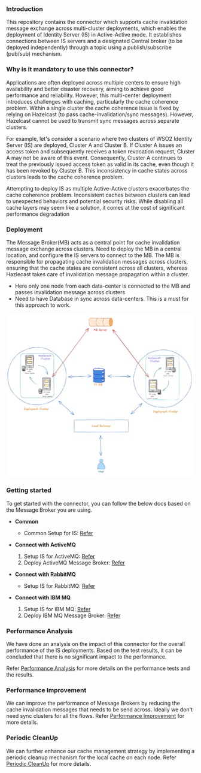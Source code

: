 ### Introduction

This repository contains the connector which supports cache invalidation message exchange across multi-cluster deployments, which enables the deployment of Identity Server (IS) in Active-Active mode. It establishes connections between IS servers and a designated Central broker (to be deployed independently) through a topic using a publish/subscribe (pub/sub) mechanism.

### Why is it mandatory to use this connector?

Applications are often deployed across multiple centers to ensure high availability and better disaster recovery, aiming to achieve good performance and reliability. However, this multi-center deployment introduces challenges with caching, particularly the cache coherence problem.
Within a single cluster the cache coherence issue is fixed by relying on Hazelcast (to pass cache-invalidation/sync messages). However, Hazelcast cannot be used to transmit sync messages across separate clusters.

For example, let's consider a scenario where two clusters of WSO2 Identity Server (IS) are deployed, Cluster A and Cluster B. If Cluster A issues an access token and subsequently receives a token revocation request, Cluster A may not be aware of this event. Consequently, Cluster A continues to treat the previously issued access token as valid in its cache, even though it has been revoked by Cluster B. This inconsistency in cache states across clusters leads to the cache coherence problem. 

Attempting to deploy IS as multiple Active-Active clusters exacerbates the cache coherence problem. Inconsistent caches between clusters can lead to unexpected behaviors and potential security risks. While disabling all cache layers may seem like a solution, it comes at the cost of significant performance degradation

### Deployment

The Message Broker(MB) acts as a central point for cache invalidation message exchange across clusters. Need to deploy the MB in a central location, and configure the IS servers to connect to the MB. The MB is responsible for propagating cache invalidation messages across clusters, ensuring that the cache states are consistent across all clusters, whereas Hazlecast takes care of invalidation message propagation within a cluster.
- Here only one node from each data-center is connected to the MB and passes invalidation message across clusters
- Need to have Database in sync across data-centers. This is a must for this approach to work.
   
![hybrid_approach.png](components/org.wso2.carbon.cache.sync.jms.manager/resources/common-resources/hybrid_approach.png)

### Getting started

To get started with the connector, you can follow the below docs based on the Message Broker you are using.

- **Common**
  - Common Setup for IS: [Refer](components/org.wso2.carbon.cache.sync.jms.manager/resources/common-resources/IS_README.md)

- **Connect with ActiveMQ**
  1. Setup IS for ActiveMQ: [Refer](components/org.wso2.carbon.cache.sync.jms.manager/resources/active-mq-resources/ACTIVEMQ_README.md)
  2. Deploy ActiveMQ Message Broker:  [Refer](components/org.wso2.carbon.cache.sync.jms.manager/resources/active-mq-resources/ACITVMQ_MB_DEPLOYMENT.md)

- **Connect with RabbitMQ**
  - Setup IS for RabbitMQ: [Refer](components/org.wso2.carbon.cache.sync.jms.manager/resources/common-resources/RABBITMQ_README.md)

- **Connect with IBM MQ**
    1. Setup IS for IBM MQ: [Refer](components/org.wso2.carbon.cache.sync.jms.manager/resources/ibm-mq-resources/IBMMQ_README.md)
    2. Deploy IBM MQ Message Broker: [Refer](components/org.wso2.carbon.cache.sync.jms.manager/resources/ibm-mq-resources/IBMMQ_MB_DEPLOYMENT.md)

  
### Performance Analysis

We have done an analysis on the impact of this connector for the overall performance of the IS deployments. Based on 
the test results, it can be concluded that there is no significant impact to the performance.

Refer [Performance Analysis](components/org.wso2.carbon.cache.sync.jms.manager/resources/common-resources/PERFORMANCE_ANALYSIS.md) for more details on the performance 
tests and the results.

### Performance Improvement

We can improve the performance of Message Brokers by reducing the cache invalidation messages that needs to be send across. Ideally we don't need sync clusters for all the flows. Refer [Performance Improvement](components/org.wso2.carbon.cache.sync.jms.manager/resources/common-resources/PERFORMANCE_IMPROVEMENT.md) for more details.

### Periodic CleanUp

We can further enhance our cache management strategy by implementing a periodic cleanup mechanism for the local cache on each node. Refer [Periodic CleanUp](components/org.wso2.carbon.cache.sync.jms.manager/resources/common-resources/PERIODIC_CLEANUP.md) for more details.